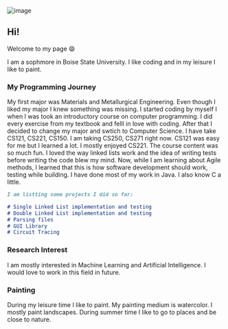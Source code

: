 ![image](https://user-images.githubusercontent.com/42818305/59953723-9d553100-943e-11e9-9e97-0f674f8eed4c.png)


## Hi!

Welcome to my page :smile: 

I am a sophmore in Boise State University. I like coding and in my leisure I like to paint.

### My Programming Journey

My first major was Materials and Metallurgical Engineering. Even though I liked my major I knew something was missing. I started coding by myself I when I was took an introductory course on computer programming. I did every exercise from my textbook and felll in love with coding.
After that I decided to change my major and swtich to Computer Science.
I have take CS121, CS221, CS150. I am taking CS250, CS271 right now. 
CS121 was easy for me but I learned a lot. I mostly enjoyed CS221. The course content was so much fun. I loved the way linked lists work and the idea of writing tests before writing the code blew my mind. 
Now, while I am learning about Agile methods, I learned that this is how software development should work, testing while building. 
I have done most of my work in Java. I also know C a little.

```markdown
I am listting some projects I did so far:

# Single Linked List implementation and testing
# Double Linked List implementation and testing
# Parsing files
# GUI Library
# Circuit Tracing 

```
### Research Interest
I am mostly interested in Machine Learning and Artificial Intelligence. I would love to work in this field in future.

### Painting
During my leisure time I like to paint. My painting medium is watercolor. I mostly paint landscapes. During summer time I like to go to places and be close to nature.
